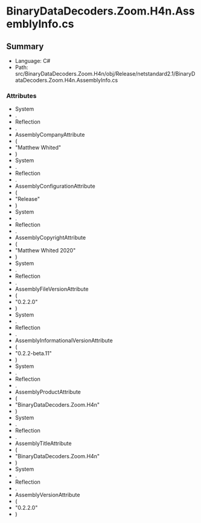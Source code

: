 ﻿# BinaryDataDecoders.Zoom.H4n.AssemblyInfo.cs

## Summary

* Language: C#
* Path: src/BinaryDataDecoders.Zoom.H4n/obj/Release/netstandard2.1/BinaryDataDecoders.Zoom.H4n.AssemblyInfo.cs

### Attributes

 - System
 - .
 - Reflection
 - .
 - AssemblyCompanyAttribute
 - (
 - "Matthew Whited"
 - )
 - System
 - .
 - Reflection
 - .
 - AssemblyConfigurationAttribute
 - (
 - "Release"
 - )
 - System
 - .
 - Reflection
 - .
 - AssemblyCopyrightAttribute
 - (
 - "Matthew Whited 2020"
 - )
 - System
 - .
 - Reflection
 - .
 - AssemblyFileVersionAttribute
 - (
 - "0.2.2.0"
 - )
 - System
 - .
 - Reflection
 - .
 - AssemblyInformationalVersionAttribute
 - (
 - "0.2.2-beta.11"
 - )
 - System
 - .
 - Reflection
 - .
 - AssemblyProductAttribute
 - (
 - "BinaryDataDecoders.Zoom.H4n"
 - )
 - System
 - .
 - Reflection
 - .
 - AssemblyTitleAttribute
 - (
 - "BinaryDataDecoders.Zoom.H4n"
 - )
 - System
 - .
 - Reflection
 - .
 - AssemblyVersionAttribute
 - (
 - "0.2.2.0"
 - )

